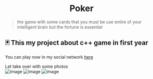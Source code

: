 <h1 style="text-align:center;width:100%;">Poker</h1>

> the game with some cards that you must be use entire of your intelligent brain but the fortune is essential

## 🃏 This my project about c++ game in first year 

You can play now in my social network [here](https://nnaaaa.github.io/facebookClient/#/games)

Let take over with some photos <br>
![image](https://user-images.githubusercontent.com/74974368/149644237-0a986e44-780f-4840-a23b-4a6fd2fdfb3e.png)
![image](https://user-images.githubusercontent.com/74974368/149644247-66a1fdbb-e978-418e-b766-aef6e8ffaa07.png)
![image](https://user-images.githubusercontent.com/74974368/149644267-05afbcdb-4d6a-40d2-93c5-65659c18b98b.png)


